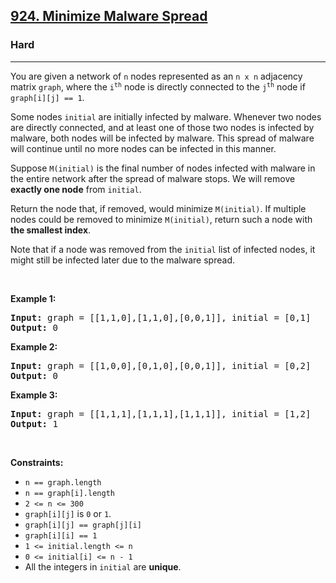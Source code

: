 <h2><a href="https://leetcode.com/problems/minimize-malware-spread">924. Minimize Malware Spread</a></h2><h3>Hard</h3><hr><p>You are given a network of <code>n</code> nodes represented as an <code>n x n</code> adjacency matrix <code>graph</code>, where the <code>i<sup>th</sup></code> node is directly connected to the <code>j<sup>th</sup></code> node if <code>graph[i][j] == 1</code>.</p>

<p>Some nodes <code>initial</code> are initially infected by malware. Whenever two nodes are directly connected, and at least one of those two nodes is infected by malware, both nodes will be infected by malware. This spread of malware will continue until no more nodes can be infected in this manner.</p>

<p>Suppose <code>M(initial)</code> is the final number of nodes infected with malware in the entire network after the spread of malware stops. We will remove <strong>exactly one node</strong> from <code>initial</code>.</p>

<p>Return the node that, if removed, would minimize <code>M(initial)</code>. If multiple nodes could be removed to minimize <code>M(initial)</code>, return such a node with <strong>the smallest index</strong>.</p>

<p>Note that if a node was removed from the <code>initial</code> list of infected nodes, it might still be infected later due to the malware spread.</p>

<p>&nbsp;</p>
<p><strong class="example">Example 1:</strong></p>
<pre><strong>Input:</strong> graph = [[1,1,0],[1,1,0],[0,0,1]], initial = [0,1]
<strong>Output:</strong> 0
</pre><p><strong class="example">Example 2:</strong></p>
<pre><strong>Input:</strong> graph = [[1,0,0],[0,1,0],[0,0,1]], initial = [0,2]
<strong>Output:</strong> 0
</pre><p><strong class="example">Example 3:</strong></p>
<pre><strong>Input:</strong> graph = [[1,1,1],[1,1,1],[1,1,1]], initial = [1,2]
<strong>Output:</strong> 1
</pre>
<p>&nbsp;</p>
<p><strong>Constraints:</strong></p>

<ul>
	<li><code>n == graph.length</code></li>
	<li><code>n == graph[i].length</code></li>
	<li><code>2 &lt;= n &lt;= 300</code></li>
	<li><code>graph[i][j]</code> is <code>0</code> or <code>1</code>.</li>
	<li><code>graph[i][j] == graph[j][i]</code></li>
	<li><code>graph[i][i] == 1</code></li>
	<li><code>1 &lt;= initial.length &lt;= n</code></li>
	<li><code>0 &lt;= initial[i] &lt;= n - 1</code></li>
	<li>All the integers in <code>initial</code> are <strong>unique</strong>.</li>
</ul>
